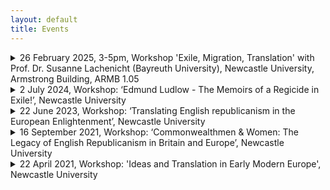 ```yaml
---
layout: default
title: Events
---
```


<!-- Custom style sheet -->
<link rel="stylesheet" type="text/css" href="../style.css">

<details>
  <summary class="postTitle">26 February 2025, 3-5pm, Workshop 'Exile, Migration, Translation' with Prof. Dr. Susanne Lachenicht (Bayreuth University), Newcastle University, Armstrong Building, ARMB 1.05<br>
  </summary>

</details>

<details>
  <summary class="postTitle">2 July 2024, Workshop: ‘Edmund Ludlow - The Memoirs of a Regicide in Exile!’, Newcastle University<br>
  </summary>

This workshop focuses on the English republican Edmund Ludlow (1617-92) as seen through his memoir of the British Civil War and its aftermath. Having served as an army officer under Oliver Cromwell during the Civil War and participated in the regicide of Charles I in 1649, Ludlow fled England after the Restoration in 1660 to escape arrest and possible execution by the Stuarts. After a dramatic flight across the Channel to France, Ludlow safely arrived in Geneva, and spent the remainder of his life in Swiss exile, first in Lausanne and later in Vevey, surrounded by a small community of fellow refugees. His exile was disturbed by attempts on his life as well as diplomatic rows over his refugee status. However, Ludlow benefited from his wide network of political and religious connections, including Huguenots in the Pays de Vaud, which protected him from his enemies. During his exile, Ludlow maintained an extensive network of correspondents across Europe and continued to defend the cause of political and religious liberty for which he had fought in the Civil War. This involved plotting with other exiles for a restoration of the Commonwealth government as well as facilitating the translation, publication and dissemination of a pamphlet on the republican ‘martyrs’ executed in England after the Restoration. Ludlow also used his retirement to compose a memoir, entitled ‘A Voyce from the Watch Tower’, which remained in manuscript until after his death.

A first edition of Ludlow’s text was published posthumously with a false Vevey imprint in 1698-99 as The Memoirs of Edmund Ludlow and has been used as a key source on the period ever since. A first critical edition of 1894 by Charles Harding Firth subsequently became the standard scholarly text until Blair Worden started work on the rediscovered surviving part of Ludlow's original manuscript acquired by the Bodleian in 1970. While this document is only the second of three sections of the manuscript which formed the basis for the original print edition of the memoirs, it comprises the crucial years from 1660 to 1677 which are of particular interest for Ludlow’s movements after the Restoration and his European networks. Comparing the surviving part of the manuscript with the 1698-99 edition, Worden discovered that the manuscript had been significantly edited and reshaped for publication by the Irish Commonwealthman John Toland in the context of the Standing Army controversy at the turn of the eighteenth century. In the process, Ludlow's original text was not only streamlined to fit a radical Whig political agenda, but also secularised for an age that looked sceptically at the religious enthusiasm and millenarianism of the mid-seventeenth century. Much detail on Ludlow's exile was also relegated to the background. To give scholars a more authentic version of Ludlow's memoirs, Worden produced a critical edition of part five of the 'Voyce' (Camden Fourth Series, 1978) covering the regicide's flight to the Continent after the Restoration and his first years in exile. Some 46 years later, it is time to take stock and see how research on Ludlow has evolved, where we might want to go next, and what benefits a complete edition of Ludlow’s text might bring. 

**Edmund Ludlow - The Memoirs of a Regicide in Exile**

Date: 2 July 2024, 10.30-17h, Newcastle University, Armstrong Building ARMB.2.50

**Provisional Programme**

**10.30 Tea & Coffee**

**10.45 Welcome & Introductions: Gaby Mahlberg (Newcastle)**

**Presentation**

**11.00-11.30** 

Blair Worden (Oxford), ‘Ludlow’s Voice’

Chair: Rachel Hammersley (Newcastle)

**Panel 1** 

**11.30-13.00 Ludlow’s Environment in European Context**

Gaby Mahlberg (Newcastle), ‘The European networks of English republicans: Avenues for new research’

Vivienne Larminie (Oxford), ‘Ludlow’s exile world and Anglo-Swiss relations’

Jason Peacey (UCL) – ‘“That gang”: English exiles in the Dutch Republic and the politics of citizenship‘

Chair: Adam Morton (Newcastle)

**13.00-14.00 Lunch**

**Panel 2**

**14.00-15.30 Ludlow’s Text**

Ted Vallance (Roehampton), ‘Remembering the regicide – the ‘Voyce’ vs the Memoirs’

Claire Gheeraert-Graffeuille (Rouen), ‘The Guizot edition of Ludlow’s Memoirs’

Veronica Calsoni Lima (UFTM), ‘The Reader, the Writer, and the Translator: Edmund Ludlow and the Late Seventeenth-Century Book Trade.’

Chair: Rachel Hammersley (Newcastle)

**15.30 Tea & Coffee**

**16.00-17.00 Closing Discussion – Editing Ludlow’s Memoirs**


If you would like to attend, please contact: Gaby.Mahlberg@newcastle.ac.uk.

The workshop is free to attend, but we would ask you to confirm attendance for catering purposes.

</details>  

<details>
  <summary class="postTitle">22 June 2023, Workshop: ‘Translating English republicanism in the European Enlightenment’, Newcastle University<br>
  </summary>  
 
This workshop addresses the significance of translation for the dissemination of English republican ideas in the European Enlightenment. The contribution of English republican ideas by thinkers such as John Milton, Marchamont Nedham, James Harrington, Edmund Ludlow and Algernon Sidney to the European Enlightenment has been a matter of much debate. A good measure of their impact might therefore be the availability on the Continent of translations of English republican works both into Latin and into a range of European vernaculars. To these should be added partial translations and extracts in learned journals as well as adaptations and imitations of English republican texts. However, the assessment of their reception might be less straightforward than it seems. On the one hand, individuals might have read works in languages other than their own, as was the case with Latin up until the seventeenth century and French for a long time afterwards. On the other hand, the mere availability of a translation does not prove readership. It is therefore necessary to take a closer look at contemporary public discourse, reviews of English republican works in learned journals, references to English republican thinkers and their ideas in works of history, philosophy and law as well as in plays, poetry and literature. Finally, in order to fully understand the significance of translations for the dissemination of ideas, we also need to know more about their genesis, their conception and their distribution and, in particular, about the many individuals and networks who made them happen: from the (often anonymous) translators down to the editors, printers and those selling and distributing English republican works. 

Papers might discuss (but are not confined to):

-	the Enlightenment legacy of English republican ideas
-	translations of individual English republican works and their reception
-	cultures and theories of translation in the Enlightenment
-	contemporary translation practice and practitioners
-	contemporary translation networks 
-	multilingualism in the Enlightenment

If you are interested in attending, please email Gaby.Mahlberg@newcastle.ac.uk .


**Provisional schedule**

**10.00-10.15 Welcome and Introduction**

**10.15-11.15 Panel 1**

Felix Waldmann (Cambridge), ‘Locke’s Two Treatises: German Readers and Interpreters in the Eighteenth Century’

Elias Buchetmann (Rostock), ‘Paine’s Rights of Man in Germany’

**11.15-11.45 Coffee**

**11.45-12.45 Panel 2**

Ann Thomson (EUI), ‘The Huguenot Connection Revisited’

Thomas Munck (Glasgow), ‘Paine in France’

**12.45-14.00 Lunch**

**14.00-15.00 Panel 3**

Ariel Hessayon (Goldsmiths), ‘Winstanley and Serrarius’

Gaby Mahlberg (Newcastle), ‘Cato’s Letters in eighteenth-century Germany’

**15.00-15.30 Coffee**

**15.30-16.30 Panel 4**

Christopher Hamel (Rouen), ‘Sidney/ Milton in French’

Tom Ashby (Fondazione Einaudi/EUI), ‘Algernon Sidney’s Discourses in eighteenth-century Italy’
  
Myriam-Isabelle Ducrocq (Paris), 'The journey of Harrington's ideas in eighteenth-century France'  

**16.30-17.00 Roundtable**

</details>

<details>
  <summary class="postTitle">16 September 2021, Workshop: ‘Commonwealthmen & Women: The Legacy of English Republicanism in Britain and Europe’, Newcastle University<br>
  </summary>

  
English republican ideas which had taken shape during the Civil War period did not suddenly vanish with the Restoration of the Stuart monarchy in 1660. They lived on in many different ways, either in the later political thought of the men and women who had still experienced the upheavals of the 1640s and 1650s themselves or in the writings of new generations of Commonwealthmen and women who took the principles of popular sovereignty, the rule of law and religious liberty and adapted them for new political contexts and debates.

Republican ideas can be found in the exile writings of Edmund Ludlow, Henry Neville and Algernon Sidney as well as in Neville and Sidney’s political polemics from the time of the Exclusion Crisis and the Rye House Plot. But they are also present in the authors contributing to the Standing Army Debate of the 1690s who followed in their footsteps, such as John Toland, Robert Molesworth and Walter Moyle, identified by Caroline Robbins as the first generation of Commonwealthmen.

A second generation of Commonwealthmen, according to Robbins, was made up in particular of Nonconformists, including men like James Foster, Isaac Watts and Henry Grove, and of staunch Whigs and republicans of the Reign of George II; while the third generation included early radicals such as Joseph Priestley and Richard Price who supported the cause of the American colonists against George III for equal representation and ultimately Independence. Notable among this array of male writers and polemicists was the Commonwealthwoman Catharine Macaulay.

Since the appearance of The Eighteenth-Century Commonwealthman in 1959, the story of the English republican legacy has been re-told many times as that of a transatlantic tradition, while Robbins had already noted that there also existed a separate continental European tradition inspired by English ideas. Over the past decades, scholars have studied the impact of English republican ideas on revolutionary France as well as the reflection of both English revolutions of 1642-1660 and 1688-9 in German historiography and constitutional thought. 

Ongoing work also aims to establish the many channels through which English republican ideas were conveyed to continental readers, including through personal networks, translations and the newly emerging scholarly and literary journals.

Notable figures for the continental European dissemination of English republican ideas were John Toland as an editor and networker and the philanthropist Thomas Hollis. In close collaboration with Commonwealth publishers both were responsible for many new editions of key thinkers such as John Milton, James Harrington, Edmund Ludlow and Algernon Sidney in the late seventeenth and eighteenth centuries and aided their distribution across the Continent, while the Toland and Hollis editions also became the basis for many European translations. 

This workshop sets out to explore the afterlife of English republican ideas in the British Isles and Europe by looking at the manifold ways in which they were transmitted, reshaped and employed in new contexts for new audiences to take a fresh look at their wider reach. 

For more information and to receive a Zoom link, please email: gaby.mahlberg@newcastle.ac.uk   

**Draft Programme**

*Thursday, 16 September 2021 – via Zoom*

10.00 Welcome and Introduction: Gaby Mahlberg

**10.15-11.45 Panel 1, English Republicanism on the Continent, Chair: Katie East**

Esther van Raamsdonk (Warwick), “John Milton in the United Provinces” 

Thomas Munck (Glasgow), "Spinoza, English republicanism and the origins of visionary democracy:  revisiting a long-running debate in the light of self-censored texts" 

Gaby Mahlberg (Newcastle), “John Toland, the Acta Eruditorum and the reception of English Republican Ideas in Early Modern Germany”

**11.45-12.45 Panel 2, Building the Commonwealth Tradition I, Chair: Katie East**

Joseph Hone (Newcastle), “John Tutchin and Commonwealth Poetics”

Ashley Walsh (Cardiff), “The Eighteenth-Century Standing Army Debate in Britain”

**12.45-14.00 Lunch break**

**14.00-1500 Panel 3, Building the Commonwealth Tradition II, Chair: Gaby Mahlberg**

Rachel Hammersley (Newcastle), “The Persistence of English Republicanism: Land and Citizenship, 1656-1900” 

Christopher Hamel (Rouen), “Liberty as self-government. Richard Price's republicanism”

**15.00-16.00 Panel 4, Preserving the Commonwealth Tradition, Chair: Gaby Mahlberg**

Max Skjönsberg (Liverpool), "Editing Catharine Macaulay's Political Writings" 

Allen Reddick (Zurich), “The Hollis Collections in Europe” 

**16.00-17.00 Roundtable, Chairs: Katie East and Gaby Mahlberg**

</details>

<details>
  <summary class="postTitle">22 April 2021, Workshop: 'Ideas and Translation in Early Modern Europe', Newcastle University<br>
  </summary>  

  
This workshop addressed the significance of translation in the history of early modern political thought. Why were some texts translated while others were not? How did early modern translators go about their work? And what impact did translations have on the dissemination of ideas across physical and linguistic boundaries as well as over time?

In addition to those broader questions, a particular focus was on the specific issues that arise from the nature of political language itself. As political terminology is often deeply rooted in a particular political culture and a specific context, how well do ideas and concepts travel and to what extent might they change as they do so? For example, how was the conceptual language of classical Greek and Roman republicanism adapted to suit the political culture of mid-seventeenth-century England? How might sixteenth-century Huguenot resistance theories fit in? And how were ideas from the English Revolution in turn imported into late eighteenth-century France?

Some terms might have been difficult to translate because the concepts they described in one language did not necessarily exist in another, or because superficially equivalent terms had very different connotations in different contexts. Thus, a concept like ‘democracy’ might be problematic despite its morphological similarity across languages.

A typical problem might be the translation of a political text from one language into another between two systems that did not share the same institutions or parties. For example, how would a late seventeenth-century German translator from the English convey the workings of parliamentary processes for the educated reader in a German princedom? How would the same translator explain party conflict between Whigs and Tories? 

Would terms like ‘royalist’ and ‘parliamentarian’, ‘conservative’ or ‘liberal’ mean the same things to different people in early modern Europe, and why might they not? Are there terms that were simply ‘untranslatable’? And, if so, what might these ‘untranslatables’ reveal about either the culture of origin or the target culture?

In order to tackle these questions, this workshop looked closely at early modern printed texts in a variety of European languages as well as engaging with different theoretical and methodological approaches in the history of political thought which might be useful in this context, including the literature of the linguistic turn and of German conceptual history.

**Presentations included:**
  
Gaby Mahlberg (Newcastle), ‘Working with Translations in the History of Political Thought’

Thomas Munck (Glasgow), 'Understanding what you read: dictionaries and encyclopedias as works of reference in early modern Europe.'

Nick Mithen (Newcastle), ‘Translating the well-ordered mind: English, Latin, and Italian editions of the Port Royal Logique, ou l'art de penser (1662)’

André Krischer (Münster), ‘“Entdeckte Engeländische Verrätherey“. English State Trials in German prints of the later 17th century’

Laura Kirkley (Newcastle), ‘How Feminism Travels: Mary Wollstonecraft's Translational Afterlife’

Tom Ashby (EUI, Florence), ‘Giuseppa Barbapiccola, I principi della filosofia (1722), and the 18th Century Translators Dictionary’  

</details>
